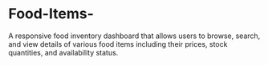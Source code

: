 # Food-Items-
A responsive food inventory dashboard that allows users to browse, search, and view details of various food items including their prices, stock quantities, and availability status.
